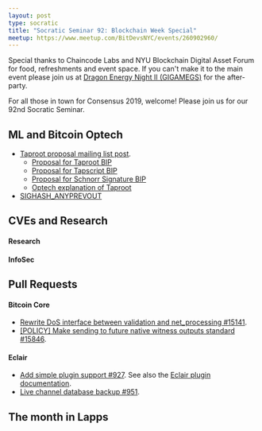 ```yaml
---
layout: post
type: socratic
title: "Socratic Seminar 92: Blockchain Week Special"
meetup: https://www.meetup.com/BitDevsNYC/events/260902960/
---
```


Special thanks to Chaincode Labs and NYU Blockchain Digital Asset Forum for food, refreshments and event space. If you can't make it to the main event please join us at [Dragon Energy Night II (GIGAMEGS)](https://www.eventbrite.com/e/dragon-energy-night-ii-registration-60857262711) for the after-party. 

For all those in town for Consensus 2019, welcome! Please join us for our 92nd Socratic Seminar.

## ML and Bitcoin Optech

- [Taproot proposal mailing list post](https://lists.linuxfoundation.org/pipermail/bitcoin-dev/2019-May/016914.html).
    - [Proposal for Taproot BIP](https://github.com/sipa/bips/blob/bip-schnorr/bip-taproot.mediawiki)
    - [Proposal for Tapscript BIP](https://github.com/sipa/bips/blob/bip-schnorr/bip-tapscript.mediawiki)
    - [Proposal for Schnorr Signature BIP](https://github.com/sipa/bips/blob/bip-schnorr/bip-schnorr.mediawiki)
    - [Optech explanation of Taproot](https://bitcoinops.org/en/newsletters/2019/05/14/#overview-of-the-taproot--tapscript-proposed-bips)
- [SIGHASH_ANYPREVOUT](https://lists.linuxfoundation.org/pipermail/bitcoin-dev/2019-May/016929.html)
    
## CVEs and Research

#### Research

#### InfoSec

## Pull Requests

#### Bitcoin Core

- [Rewrite DoS interface between validation and net_processing #15141](https://github.com/bitcoin/bitcoin/pull/15141).
- [[POLICY] Make sending to future native witness outputs standard #15846](https://github.com/bitcoin/bitcoin/pull/15846).

#### Eclair

- [Add simple plugin support #927](https://github.com/ACINQ/eclair/pull/927). See also the [Eclair plugin documentation](https://github.com/ACINQ/eclair#plugins).
- [Live channel database backup #951](https://github.com/ACINQ/eclair/pull/951).

## The month in Lapps
